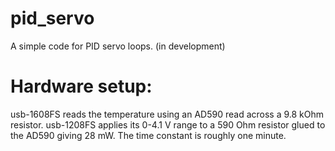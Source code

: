 pid_servo
=========
A simple code for PID servo loops. (in development)

Hardware setup:
===============
usb-1608FS reads the temperature using an AD590 read across a 9.8 kOhm resistor.
usb-1208FS applies its 0-4.1 V range to a 590 Ohm resistor glued to the AD590 giving 28 mW. The time constant is roughly one minute.

